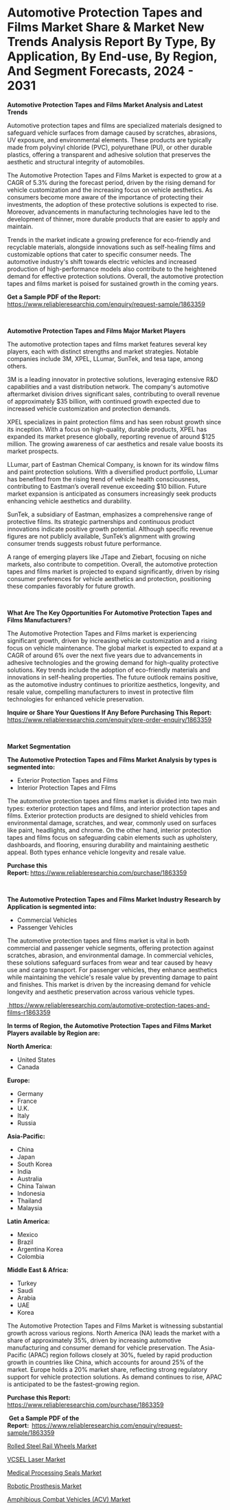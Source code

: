 <p><h1>Automotive Protection Tapes and Films Market Share & Market New Trends Analysis Report By Type, By Application, By End-use, By Region, And Segment Forecasts, 2024 - 2031</h1></p><p><strong>Automotive Protection Tapes and Films Market Analysis and Latest Trends</strong></p>
<p><p>Automotive protection tapes and films are specialized materials designed to safeguard vehicle surfaces from damage caused by scratches, abrasions, UV exposure, and environmental elements. These products are typically made from polyvinyl chloride (PVC), polyurethane (PU), or other durable plastics, offering a transparent and adhesive solution that preserves the aesthetic and structural integrity of automobiles. </p><p>The Automotive Protection Tapes and Films Market is expected to grow at a CAGR of 5.3% during the forecast period, driven by the rising demand for vehicle customization and the increasing focus on vehicle aesthetics. As consumers become more aware of the importance of protecting their investments, the adoption of these protective solutions is expected to rise. Moreover, advancements in manufacturing technologies have led to the development of thinner, more durable products that are easier to apply and maintain. </p><p>Trends in the market indicate a growing preference for eco-friendly and recyclable materials, alongside innovations such as self-healing films and customizable options that cater to specific consumer needs. The automotive industry's shift towards electric vehicles and increased production of high-performance models also contribute to the heightened demand for effective protection solutions. Overall, the automotive protection tapes and films market is poised for sustained growth in the coming years.</p></p>
<p><strong>Get a Sample PDF of the Report:&nbsp;</strong> <a href="https://www.reliableresearchiq.com/enquiry/request-sample/1863359?utm_campaign=103&utm_medium=2&utm_source=Github&utm_content=ia&utm_term=04112024&utm_id=automotive-protection-tapes-and-films">https://www.reliableresearchiq.com/enquiry/request-sample/1863359</a></p>
<p>&nbsp;</p>
<p><strong>Automotive Protection Tapes and Films Major Market Players</strong></p>
<p><p>The automotive protection tapes and films market features several key players, each with distinct strengths and market strategies. Notable companies include 3M, XPEL, LLumar, SunTek, and tesa tape, among others.</p><p>3M is a leading innovator in protective solutions, leveraging extensive R&D capabilities and a vast distribution network. The company's automotive aftermarket division drives significant sales, contributing to overall revenue of approximately $35 billion, with continued growth expected due to increased vehicle customization and protection demands.</p><p>XPEL specializes in paint protection films and has seen robust growth since its inception. With a focus on high-quality, durable products, XPEL has expanded its market presence globally, reporting revenue of around $125 million. The growing awareness of car aesthetics and resale value boosts its market prospects.</p><p>LLumar, part of Eastman Chemical Company, is known for its window films and paint protection solutions. With a diversified product portfolio, LLumar has benefited from the rising trend of vehicle health consciousness, contributing to Eastman’s overall revenue exceeding $10 billion. Future market expansion is anticipated as consumers increasingly seek products enhancing vehicle aesthetics and durability.</p><p>SunTek, a subsidiary of Eastman, emphasizes a comprehensive range of protective films. Its strategic partnerships and continuous product innovations indicate positive growth potential. Although specific revenue figures are not publicly available, SunTek’s alignment with growing consumer trends suggests robust future performance.</p><p>A range of emerging players like JTape and Ziebart, focusing on niche markets, also contribute to competition. Overall, the automotive protection tapes and films market is projected to expand significantly, driven by rising consumer preferences for vehicle aesthetics and protection, positioning these companies favorably for future growth.</p></p>
<p>&nbsp;</p>
<p><strong>What Are The Key Opportunities For Automotive Protection Tapes and Films Manufacturers?</strong></p>
<p><p>The Automotive Protection Tapes and Films market is experiencing significant growth, driven by increasing vehicle customization and a rising focus on vehicle maintenance. The global market is expected to expand at a CAGR of around 6% over the next five years due to advancements in adhesive technologies and the growing demand for high-quality protective solutions. Key trends include the adoption of eco-friendly materials and innovations in self-healing properties. The future outlook remains positive, as the automotive industry continues to prioritize aesthetics, longevity, and resale value, compelling manufacturers to invest in protective film technologies for enhanced vehicle preservation.</p></p>
<p><strong>Inquire or Share Your Questions If Any Before Purchasing This Report:</strong> <a href="https://www.reliableresearchiq.com/enquiry/pre-order-enquiry/1863359?utm_campaign=103&utm_medium=2&utm_source=Github&utm_content=ia&utm_term=04112024&utm_id=automotive-protection-tapes-and-films">https://www.reliableresearchiq.com/enquiry/pre-order-enquiry/1863359</a></p>
<p>&nbsp;</p>
<p><strong>Market Segmentation</strong></p>
<p><strong>The Automotive Protection Tapes and Films Market Analysis by types is segmented into:</strong></p>
<p><ul><li>Exterior Protection Tapes and Films</li><li>Interior Protection Tapes and Films</li></ul></p>
<p><p>The automotive protection tapes and films market is divided into two main types: exterior protection tapes and films, and interior protection tapes and films. Exterior protection products are designed to shield vehicles from environmental damage, scratches, and wear, commonly used on surfaces like paint, headlights, and chrome. On the other hand, interior protection tapes and films focus on safeguarding cabin elements such as upholstery, dashboards, and flooring, ensuring durability and maintaining aesthetic appeal. Both types enhance vehicle longevity and resale value.</p></p>
<p><strong>Purchase this Report:&nbsp;</strong><a href="https://www.reliableresearchiq.com/purchase/1863359?utm_campaign=103&utm_medium=2&utm_source=Github&utm_content=ia&utm_term=04112024&utm_id=automotive-protection-tapes-and-films">https://www.reliableresearchiq.com/purchase/1863359</a></p>
<p>&nbsp;</p>
<p><strong>The Automotive Protection Tapes and Films Market Industry Research by Application is segmented into:</strong></p>
<p><ul><li>Commercial Vehicles</li><li>Passenger Vehicles</li></ul></p>
<p><p>The automotive protection tapes and films market is vital in both commercial and passenger vehicle segments, offering protection against scratches, abrasion, and environmental damage. In commercial vehicles, these solutions safeguard surfaces from wear and tear caused by heavy use and cargo transport. For passenger vehicles, they enhance aesthetics while maintaining the vehicle's resale value by preventing damage to paint and finishes. This market is driven by the increasing demand for vehicle longevity and aesthetic preservation across various vehicle types.</p></p>
<p><a href="https://www.reliableresearchiq.com/automotive-protection-tapes-and-films-r1863359?utm_campaign=103&utm_medium=2&utm_source=Github&utm_content=ia&utm_term=04112024&utm_id=automotive-protection-tapes-and-films">&nbsp;https://www.reliableresearchiq.com/automotive-protection-tapes-and-films-r1863359</a></p>
<p><strong>In terms of Region, the Automotive Protection Tapes and Films Market Players available by Region are:</strong></p>
<p>
    <p> <strong> North America: </strong>
        <ul>
            <li>United States</li>
            <li>Canada</li>
        </ul>
        </p> 
    <p> <strong> Europe: </strong>
        <ul>
            <li>Germany</li>
            <li>France</li>
            <li>U.K.</li>
            <li>Italy</li>
            <li>Russia</li>
        </ul>
        </p> 
    <p> <strong> Asia-Pacific: </strong>
        <ul>
            <li>China</li>
            <li>Japan</li>
            <li>South Korea</li>
            <li>India</li>
            <li>Australia</li>
            <li>China Taiwan</li>
            <li>Indonesia</li>
            <li>Thailand</li>
            <li>Malaysia</li>
        </ul>
        </p> 
    <p> <strong> Latin America: </strong>
        <ul>
            <li>Mexico</li>
            <li>Brazil</li>
            <li>Argentina Korea</li>
            <li>Colombia</li>
        </ul>
        </p> 
    <p> <strong> Middle East & Africa: </strong>
        <ul>
            <li>Turkey</li>
            <li>Saudi</li>
            <li>Arabia</li>
            <li>UAE</li>
            <li>Korea</li>
        </ul>
    </p>
    </p>
<p><p>The Automotive Protection Tapes and Films Market is witnessing substantial growth across various regions. North America (NA) leads the market with a share of approximately 35%, driven by increasing automotive manufacturing and consumer demand for vehicle preservation. The Asia-Pacific (APAC) region follows closely at 30%, fueled by rapid production growth in countries like China, which accounts for around 25% of the market. Europe holds a 20% market share, reflecting strong regulatory support for vehicle protection solutions. As demand continues to rise, APAC is anticipated to be the fastest-growing region.</p></p>
<p><strong>Purchase this Report: </strong><a href="https://www.reliableresearchiq.com/purchase/1863359?utm_campaign=103&utm_medium=2&utm_source=Github&utm_content=ia&utm_term=04112024&utm_id=automotive-protection-tapes-and-films">https://www.reliableresearchiq.com/purchase/1863359</a></p>
<p>&nbsp;<strong>Get a Sample PDF of the Report:&nbsp;&nbsp;</strong><a href="https://www.reliableresearchiq.com/enquiry/request-sample/1863359?utm_campaign=103&utm_medium=2&utm_source=Github&utm_content=ia&utm_term=04112024&utm_id=automotive-protection-tapes-and-films">https://www.reliableresearchiq.com/enquiry/request-sample/1863359</a></p>
<p><strong></strong></p>
<p><p><a href="https://github.com/hentonwytandusyl0/Market-Research-Report-List-1/blob/main/rolled-steel-rail-wheels-market.md?utm_campaign=103&utm_medium=2&utm_source=Github&utm_content=ia&utm_term=04112024&utm_id=automotive-protection-tapes-and-films">Rolled Steel Rail Wheels Market</a></p><p><a href="https://issuu.com/reportprime-2/docs/vcsel-laser-market-size-2030.pptx_b4267de4b99f4d?utm_campaign=103&utm_medium=2&utm_source=Github&utm_content=ia&utm_term=04112024&utm_id=automotive-protection-tapes-and-films">VCSEL Laser Market</a></p><p><a href="https://issuu.com/reportprime-2/docs/medical-processing-seals-market-siz_06637e17c4cdce?utm_campaign=103&utm_medium=2&utm_source=Github&utm_content=ia&utm_term=04112024&utm_id=automotive-protection-tapes-and-films">Medical Processing Seals Market</a></p><p><a href="https://issuu.com/reportprime-2/docs/robotic-prosthesis-market-size-2030_0aea9452ad7bfd?utm_campaign=103&utm_medium=2&utm_source=Github&utm_content=ia&utm_term=04112024&utm_id=automotive-protection-tapes-and-films">Robotic Prosthesis Market</a></p><p><a href="https://github.com/fratgqppizur/Market-Research-Report-List-1/blob/main/amphibious-combat-vehicles-acv-market.md?utm_campaign=103&utm_medium=2&utm_source=Github&utm_content=ia&utm_term=04112024&utm_id=automotive-protection-tapes-and-films">Amphibious Combat Vehicles (ACV) Market</a></p></p>